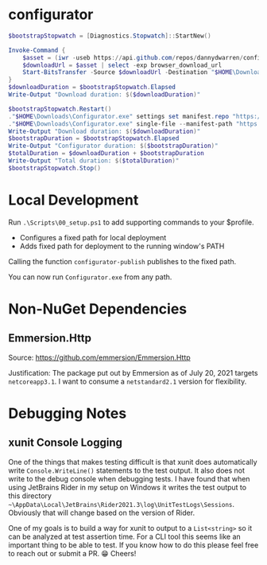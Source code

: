﻿# configurator

```powershell
$bootstrapStopwatch = [Diagnostics.Stopwatch]::StartNew()

Invoke-Command {
    $asset = (iwr -useb https://api.github.com/repos/dannydwarren/configurator/releases/latest | ConvertFrom-Json).assets | ? { $_.name -like "*.exe" }
    $downloadUrl = $asset | select -exp browser_download_url
    Start-BitsTransfer -Source $downloadUrl -Destination "$HOME\Downloads\Configurator.exe"
}
$downloadDuration = $bootstrapStopwatch.Elapsed
Write-Output "Download duration: $($downloadDuration)"

$bootstrapStopwatch.Restart()
."$HOME\Downloads\Configurator.exe" settings set manifest.repo "https://github.com/dannydwarren/configurator.git"
."$HOME\Downloads\Configurator.exe" single-file --manifest-path "https://raw.githubusercontent.com/dannydwarren/machine-configs/main/manifests/danny.manifest.json" --environments "Personal"
Write-Output "Download duration: $($downloadDuration)"
$bootstrapDuration = $bootstrapStopwatch.Elapsed
Write-Output "Configurator duration: $($bootstrapDuration)"
$totalDuration = $downloadDuration + $bootstrapDuration
Write-Output "Total duration: $($totalDuration)"
$bootstrapStopwatch.Stop()
```

# Local Development
Run `.\Scripts\00_setup.ps1` to add supporting commands to your $profile.
- Configures a fixed path for local deployment
- Adds fixed path for deployment to the running window's PATH

Calling the function `configurator-publish` publishes to the fixed path.

You can now run `Configurator.exe` from any path.

# Non-NuGet Dependencies

## Emmersion.Http
Source: https://github.com/emmersion/Emmersion.Http

Justification: The package put out by Emmersion as of July 20, 2021 targets `netcoreapp3.1`. I want to consume a `netstandard2.1` version for flexibility.

# Debugging Notes

## xunit Console Logging
One of the things that makes testing difficult is that xunit does automatically write `Console.WriteLine()` statements to the test output. It also does not write to the debug console when debugging tests. I have found that when using JetBrains Rider in my setup on Windows it writes the test output to this directory `~\AppData\Local\JetBrains\Rider2021.3\log\UnitTestLogs\Sessions`. Obviously that will change based on the version of Rider.

One of my goals is to build a way for xunit to output to a `List<string>` so it can be analyzed at test assertion time. For a CLI tool this seems like an important thing to be able to test. If you know how to do this please feel free to reach out or submit a PR. 😁 Cheers!
